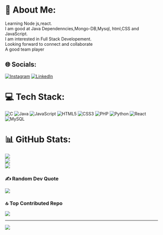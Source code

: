 # 💫 About Me:
 Learning Node js,react.<br>I am good at Java Dependenncies,Mongo-DB,Mysql, html,CSS and JavaScript.<br>I am interested in Full Stack Developement.<br> Looking forward to connect and collaborate <br>A good team player 


## 🌐 Socials:
[![Instagram](https://img.shields.io/badge/Instagram-%23E4405F.svg?logo=Instagram&logoColor=white)](https://instagram.com/sachi_shivade) [![LinkedIn](https://img.shields.io/badge/LinkedIn-%230077B5.svg?logo=linkedin&logoColor=white)](https://www.linkedin.com/in/sachidanand-shivade-197a802a0?utm_source=share&utm_campaign=share_via&utm_content=profile&utm_medium=android_app )

# 💻 Tech Stack:
![C](https://img.shields.io/badge/c-%2300599C.svg?style=for-the-badge&logo=c&logoColor=white) ![Java](https://img.shields.io/badge/java-%23ED8B00.svg?style=for-the-badge&logo=openjdk&logoColor=white) ![JavaScript](https://img.shields.io/badge/javascript-%23323330.svg?style=for-the-badge&logo=javascript&logoColor=%23F7DF1E) ![HTML5](https://img.shields.io/badge/html5-%23E34F26.svg?style=for-the-badge&logo=html5&logoColor=white) ![CSS3](https://img.shields.io/badge/css3-%231572B6.svg?style=for-the-badge&logo=css3&logoColor=white) ![PHP](https://img.shields.io/badge/php-%23777BB4.svg?style=for-the-badge&logo=php&logoColor=white) ![Python](https://img.shields.io/badge/python-3670A0?style=for-the-badge&logo=python&logoColor=ffdd54) ![React](https://img.shields.io/badge/react-%2320232a.svg?style=for-the-badge&logo=react&logoColor=%2361DAFB) ![MySQL](https://img.shields.io/badge/mysql-%2300000f.svg?style=for-the-badge&logo=mysql&logoColor=white)
# 📊 GitHub Stats:
![](https://github-readme-stats.vercel.app/api?username=Sachidanandshivade&theme=dark&hide_border=false&include_all_commits=true&count_private=false)<br/>
![](https://github-readme-streak-stats.herokuapp.com/?user=Sachidanandshivade&theme=dark&hide_border=false)<br/>
![](https://github-readme-stats.vercel.app/api/top-langs/?username=Sachidanandshivade&theme=dark&hide_border=false&include_all_commits=true&count_private=false&layout=compact)

### ✍️ Random Dev Quote
![](https://quotes-github-readme.vercel.app/api?type=horizontal&theme=radical)

### 🔝 Top Contributed Repo
![](https://github-contributor-stats.vercel.app/api?username=Sachidanandshivade&limit=5&theme=dark&combine_all_yearly_contributions=true)

---
[![](https://visitcount.itsvg.in/api?id=Sachidanandshivade&icon=0&color=0)](https://visitcount.itsvg.in)

<!-- Proudly created with GPRM ( https://gprm.itsvg.in ) -->

